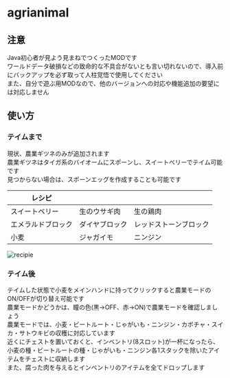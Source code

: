 # agrianimal
## 注意
Java初心者が見よう見まねでつくったMODです  
ワールドデータ破損などの致命的な不具合がないとも言い切れないので、導入前にバックアップを必ず取って人柱覚悟で使用してください  
また、自分で遊ぶ用MODなので、他のバージョンへの対応や機能追加の要望には対応しません  

## 使い方
### テイムまで
現状、農業ギツネのみが追加されます  
農業ギツネはタイガ系のバイオームにスポーンし、スイートベリーでテイム可能です  
見つからない場合は、スポーンエッグを作成することも可能です  

| レシピ |||
--- | --- | --- |
| スイートベリー | 生のウサギ肉 | 生の鶏肉 |
| エメラルドブロック | ダイヤブロック | レッドストーンブロック |
| 小麦 | ジャガイモ | ニンジン |
![recipie](https://user-images.githubusercontent.com/49478242/83323937-d9bf1d00-a29c-11ea-916e-ce460eeb3ce0.png)  


### テイム後
テイムした状態で小麦をメインハンドに持ってクリックすると農業モードのON/OFFが切り替え可能です  
農業モードかどうかは、瞳の色(黒→OFF、赤→ON)で農業モードを確認しましょう  
農業モードでは、小麦・ビートルート・じゃがいも・ニンジン・カボチャ・スイカ・サトウキビの収穫に対応しています  
近くにチェストを置いておくと、インベントリ(8スロット)が一杯になったら、小麦の種・ビートルートの種・じゃがいも・ニンジン各1スタックを除いたアイテムをチェストに収納します  
また、腐った肉を与えるとインベントリのアイテムを全てドロップします